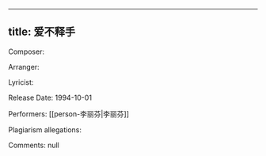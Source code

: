 
---
title: 爱不释手
---
Composer: 

Arranger: 

Lyricist: 

Release Date: 1994-10-01

Performers: [[person-李丽芬|李丽芬]]

Plagiarism allegations:


Comments:
null
